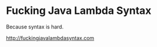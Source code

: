 Fucking Java Lambda Syntax
=================

Because syntax is hard.

http://fuckingjavalambdasyntax.com
